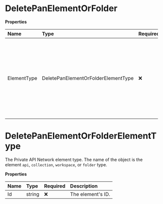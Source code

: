 # DeletePanElementOrFolder

**Properties**

| Name        | Type                                | Required | Description                                                                                                                     |
| :---------- | :---------------------------------- | :------- | :------------------------------------------------------------------------------------------------------------------------------ |
| ElementType | DeletePanElementOrFolderElementType | ❌       | The Private API Network element type. The name of the object is the element `api`, `collection`, `workspace`, or `folder` type. |

# DeletePanElementOrFolderElementType

The Private API Network element type. The name of the object is the element `api`, `collection`, `workspace`, or `folder` type.

**Properties**

| Name | Type   | Required | Description       |
| :--- | :----- | :------- | :---------------- |
| Id   | string | ❌       | The element's ID. |

<!-- This file was generated by liblab | https://liblab.com/ -->
